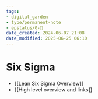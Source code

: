 ```yaml
---
tags: 
- digital_garden
- type/permanent-note
- epstatus/0-🌰
date_created: 2024-06-07 21:08
date_modified: 2025-06-25 06:10
---
```

# Six Sigma

+ [[Lean Six Sigma Overview]]
+ [[High level overview and links]]